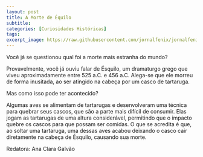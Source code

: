 ```yaml
---
layout: post
title: A Morte de Équilo
subtitle:
categories: [Curiosidades Históricas]
tags:
excerpt_image: https://raw.githubusercontent.com/jornalfenix/jornalfenix.github.io/ad58ca6849acf6c47934a565219a9f4d8a8177cb/assets/images/morte_equilo.jpg
---
```


Você já se questionou qual foi a morte mais estranha do mundo?

Provavelmente, você já ouviu falar de Ésquilo, um dramaturgo grego que viveu aproximadamente entre 525 a.C. e 456 a.C. Alega-se que ele morreu de forma inusitada, ao ser atingido na cabeça por um casco de tartaruga.

Mas como isso pode ter acontecido?

Algumas aves se alimentam de tartarugas e desenvolveram uma técnica para quebrar seus cascos, que são a parte mais difícil de consumir. Elas jogam as tartarugas de uma altura considerável, permitindo que o impacto quebre os cascos para que possam ser comidas. O que se acredita é que, ao soltar uma tartaruga, uma dessas aves acabou deixando o casco cair diretamente na cabeça de Ésquilo, causando sua morte.


Redatora: Ana Clara Galvão

